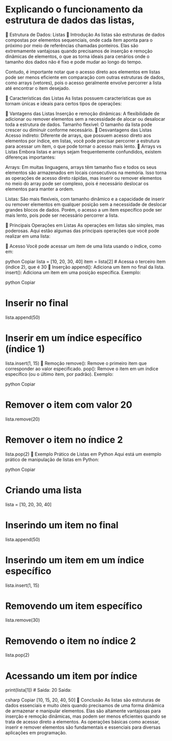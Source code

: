# Explicando o funcionamento da estrutura de dados das listas,

📌 Estrutura de Dados: Listas
🔹 Introdução
As listas são estruturas de dados compostas por elementos sequenciais, onde cada item aponta para o próximo por meio de referências chamadas ponteiros. Elas são extremamente vantajosas quando precisamos de inserção e remoção dinâmicas de elementos, o que as torna ideais para cenários onde o tamanho dos dados não é fixo e pode mudar ao longo do tempo.

Contudo, é importante notar que o acesso direto aos elementos em listas pode ser menos eficiente em comparação com outras estruturas de dados, como arrays (vetores), pois o acesso geralmente envolve percorrer a lista até encontrar o item desejado.

🧠 Características das Listas
As listas possuem características que as tornam únicas e ideais para certos tipos de operações:

🔸 Vantagens das Listas
Inserção e remoção dinâmicas: A flexibilidade de adicionar ou remover elementos sem a necessidade de alocar ou desalocar toda a estrutura de dados.
Tamanho flexível: O tamanho da lista pode crescer ou diminuir conforme necessário.
🔸 Desvantagens das Listas
Acesso indireto: Diferente de arrays, que possuem acesso direto aos elementos por índice, em listas, você pode precisar percorrer a estrutura para acessar um item, o que pode tornar o acesso mais lento.
🔹 Arrays vs Listas
Embora listas e arrays sejam frequentemente confundidos, existem diferenças importantes:

Arrays: Em muitas linguagens, arrays têm tamanho fixo e todos os seus elementos são armazenados em locais consecutivos na memória. Isso torna as operações de acesso direto rápidas, mas inserir ou remover elementos no meio do array pode ser complexo, pois é necessário deslocar os elementos para manter a ordem.

Listas: São mais flexíveis, com tamanho dinâmico e a capacidade de inserir ou remover elementos em qualquer posição sem a necessidade de deslocar grandes blocos de dados. Porém, o acesso a um item específico pode ser mais lento, pois pode ser necessário percorrer a lista.

🔹 Principais Operações em Listas
As operações em listas são simples, mas poderosas. Aqui estão algumas das principais operações que você pode realizar em uma lista:

🔸 Acesso
Você pode acessar um item de uma lista usando o índice, como em:

python
Copiar
lista = [10, 20, 30, 40]
item = lista[2]  # Acessa o terceiro item (índice 2), que é 30
🔸 Inserção
append(): Adiciona um item no final da lista.
insert(): Adiciona um item em uma posição específica.
Exemplo:

python
Copiar
# Inserir no final
lista.append(50)

# Inserir em um índice específico (índice 1)
lista.insert(1, 15)
🔸 Remoção
remove(): Remove o primeiro item que corresponder ao valor especificado.
pop(): Remove o item em um índice específico (ou o último item, por padrão).
Exemplo:

python
Copiar
# Remover o item com valor 20
lista.remove(20)

# Remover o item no índice 2
lista.pop(2)
🔹 Exemplo Prático de Listas em Python
Aqui está um exemplo prático de manipulação de listas em Python:

python
Copiar
# Criando uma lista
lista = [10, 20, 30, 40]

# Inserindo um item no final
lista.append(50)

# Inserindo um item em um índice específico
lista.insert(1, 15)

# Removendo um item específico
lista.remove(30)

# Removendo o item no índice 2
lista.pop(2)

# Acessando um item por índice
print(lista[1])  # Saída: 20
Saída:

csharp
Copiar
[10, 15, 20, 40, 50]
🚀 Conclusão
As listas são estruturas de dados essenciais e muito úteis quando precisamos de uma forma dinâmica de armazenar e manipular elementos. Elas são altamente vantajosas para inserção e remoção dinâmicas, mas podem ser menos eficientes quando se trata de acesso direto a elementos. As operações básicas como acessar, inserir e remover elementos são fundamentais e essenciais para diversas aplicações em programação.

